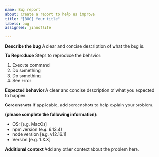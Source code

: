 ```yaml
---
name: Bug report
about: Create a report to help us improve
title: "[BUG] Your title"
labels: bug
assignees: jinnoflife

---
```


**Describe the bug**
A clear and concise description of what the bug is.

**To Reproduce**
Steps to reproduce the behavior:
1. Execute command
2. Do something
3. Do something
4. See error

**Expected behavior**
A clear and concise description of what you expected to happen.

**Screenshots**
If applicable, add screenshots to help explain your problem.

**(please complete the following information):**
 - OS: [e.g. MacOs]
 - npm version (e.g. 6.13.4)
 - node version [e.g. v12.16.1]
 - Version [e.g. 1.X.X]

**Additional context**
Add any other context about the problem here.
